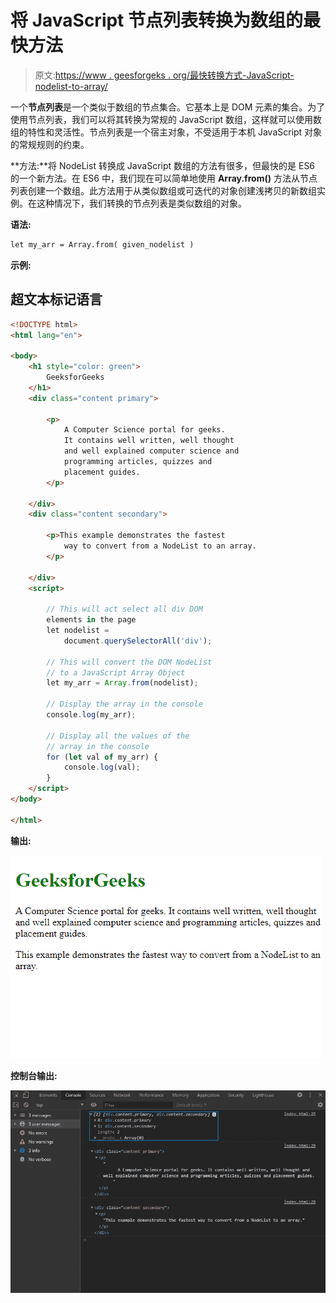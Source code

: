 # 将 JavaScript 节点列表转换为数组的最快方法

> 原文:[https://www . geesforgeks . org/最快转换方式-JavaScript-nodelist-to-array/](https://www.geeksforgeeks.org/fastest-way-to-convert-javascript-nodelist-to-array/)

一个**节点列表**是一个类似于数组的节点集合。它基本上是 DOM 元素的集合。为了使用节点列表，我们可以将其转换为常规的 JavaScript 数组，这样就可以使用数组的特性和灵活性。节点列表是一个宿主对象，不受适用于本机 JavaScript 对象的常规规则的约束。

**方法:**将 NodeList 转换成 JavaScript 数组的方法有很多，但最快的是 ES6 的一个新方法。在 ES6 中，我们现在可以简单地使用 **Array.from()** 方法从节点列表创建一个数组。此方法用于从类似数组或可迭代的对象创建浅拷贝的新数组实例。在这种情况下，我们转换的节点列表是类似数组的对象。

**语法:**

```html
let my_arr = Array.from( given_nodelist )
```

**示例:**

## 超文本标记语言

```html
<!DOCTYPE html>
<html lang="en">

<body>
    <h1 style="color: green">
        GeeksforGeeks
    </h1>
    <div class="content primary">

        <p>
            A Computer Science portal for geeks.
            It contains well written, well thought
            and well explained computer science and
            programming articles, quizzes and
            placement guides.
        </p>

    </div>
    <div class="content secondary">

        <p>This example demonstrates the fastest
            way to convert from a NodeList to an array.
        </p>

    </div>
    <script>

        // This will act select all div DOM 
        elements in the page
        let nodelist =
            document.querySelectorAll('div');

        // This will convert the DOM NodeList
        // to a JavaScript Array Object
        let my_arr = Array.from(nodelist);

        // Display the array in the console
        console.log(my_arr);

        // Display all the values of the 
        // array in the console
        for (let val of my_arr) {
            console.log(val);
        }
    </script>
</body>

</html>
```

**输出:**

![](img/f50be6c1af90dcb6ee0838d909db579a.png)

**控制台输出:**

![](img/47fca913772697ba6cccd74ee6bb7060.png)
